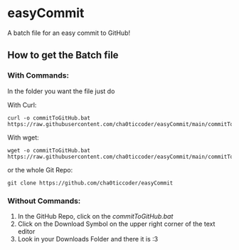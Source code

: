 # easyCommit

A batch file for an easy commit to GitHub!

## How to get the Batch file

### With Commands:

In the folder you want the file just do

With Curl:

```
curl -o commitToGitHub.bat https://raw.githubusercontent.com/cha0ticcoder/easyCommit/main/commitToGitHub.bat
```

With wget:

```
wget -o commitToGitHub.bat https://raw.githubusercontent.com/cha0ticcoder/easyCommit/main/commitToGitHub.bat
```

or the whole Git Repo:

```
git clone https://github.com/cha0ticcoder/easyCommit
```

### Without Commands:

1. In the GitHub Repo, click on the *commitToGitHub.bat*
2. Click on the Download Symbol on the upper right corner of the text editor
3. Look in your Downloads Folder and there it is :3
